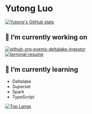 # Yutong Luo

[![Yutong's GitHub stats](https://github-readme-stats.vercel.app/api?username=yutongluo&show_icons=true&theme=radical&count_private=true)](https://github.com/anuraghazra/github-readme-stats)

## 🔭 I’m currently working on 

[![github-org-events-deltalake-ingestor](https://github-readme-stats.vercel.app/api/pin/?username=yutongluo&repo=github-org-events-deltalake-ingestor&theme=radical)](https://github.com/yutongluo/github-org-events-deltalake-ingestor)  
[![terminal-resume](https://github-readme-stats.vercel.app/api/pin/?username=yutongluo&repo=terminal-resume&theme=radical)](https://github.com/yutongluo/terminal-resume)

## 🌱 I’m currently learning 
- Deltalake
- Superset
- Spark
- TypeScript

[![Top Langs](https://github-readme-stats.vercel.app/api/top-langs/?username=yutongluo&show_icons=true&theme=radical)](https://github.com/anuraghazra/github-readme-stats)


